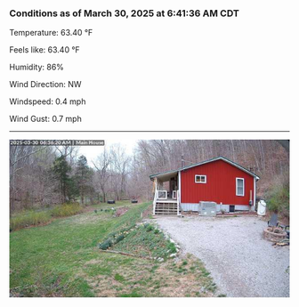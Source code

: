 ### Conditions as of March 30, 2025 at 6:41:36 AM CDT 

Temperature: 63.40 &deg;F

Feels like: 63.40 &deg;F

Humidity: 86%

Wind Direction: NW

Windspeed: 0.4 mph

Wind Gust: 0.7 mph

---

<img src="./images/latest.jpeg"/>

